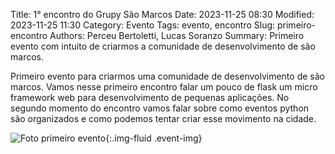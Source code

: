 Title: 1° encontro do Grupy São Marcos
Date: 2023-11-25 08:30
Modified: 2023-11-25 11:30
Category: Evento
Tags: evento, encontro
Slug: primeiro-encontro
Authors: Perceu Bertoletti, Lucas Soranzo
Summary: Primeiro evento com intuito de criarmos a comunidade de desenvolvimento de são marcos.

Primeiro evento para criarmos uma comunidade de desenvolvimento de são marcos.
Vamos nesse primeiro encontro falar um pouco de flask um micro framework web para desenvolvimento de pequenas aplicações.
No segundo momento do encontro vamos falar sobre como eventos python são organizados e como podemos tentar criar esse movimento na cidade.

![Foto primeiro evento]({static}/images/evento-1.jpeg){:.img-fluid .event-img}
